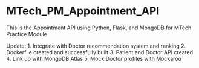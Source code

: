 # MTech_PM_Appointment_API
This is the Appointment API using Python, Flask, and MongoDB for MTech Practice Module

Update: 
    1. Integrate with Doctor recommendation system and ranking 
    2. Dockerfile created and successfully built
    3. Patient and Doctor API created
    4. Link up with MongoDB Atlas
    5. Mock Doctor profiles with Mockaroo 